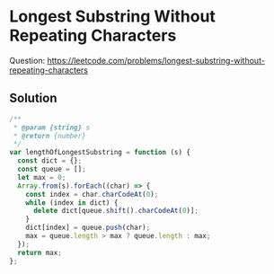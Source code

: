 # Longest Substring Without Repeating Characters

Question: https://leetcode.com/problems/longest-substring-without-repeating-characters

## Solution

```javascript
/**
 * @param {string} s
 * @return {number}
 */
var lengthOfLongestSubstring = function (s) {
  const dict = {};
  const queue = [];
  let max = 0;
  Array.from(s).forEach((char) => {
    const index = char.charCodeAt(0);
    while (index in dict) {
      delete dict[queue.shift().charCodeAt(0)];
    }
    dict[index] = queue.push(char);
    max = queue.length > max ? queue.length : max;
  });
  return max;
};
```
